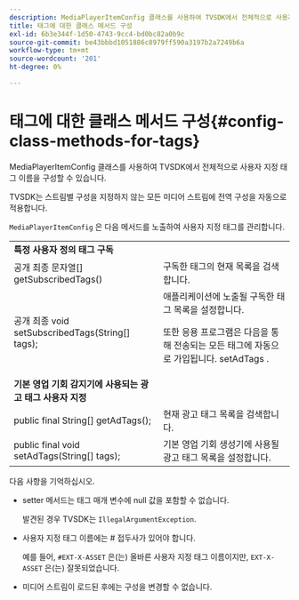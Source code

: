 ```yaml
---
description: MediaPlayerItemConfig 클래스를 사용하여 TVSDK에서 전체적으로 사용자 지정 태그 이름을 구성할 수 있습니다.
title: 태그에 대한 클래스 메서드 구성
exl-id: 6b3e344f-1d50-4743-9cc4-bd0bc82a0b9c
source-git-commit: be43bbbd1051886c8979ff590a3197b2a7249b6a
workflow-type: tm+mt
source-wordcount: '201'
ht-degree: 0%

---
```


# 태그에 대한 클래스 메서드 구성{#config-class-methods-for-tags}

MediaPlayerItemConfig 클래스를 사용하여 TVSDK에서 전체적으로 사용자 지정 태그 이름을 구성할 수 있습니다.

TVSDK는 스트림별 구성을 지정하지 않는 모든 미디어 스트림에 전역 구성을 자동으로 적용합니다.

`MediaPlayerItemConfig` 은 다음 메서드를 노출하여 사용자 지정 태그를 관리합니다.

<table id="table_B37A6C75270D47BC99258F2884AD6905"> 
 <tbody> 
  <tr> 
   <td colname="col1"> <b>특정 사용자 정의 태그 구독</b> </td> 
   <td colname="col2"> </td> 
  </tr> 
  <tr> 
   <td colname="col1"> <span class="codeph"> 공개 최종 문자열[] getSubscribedTags() </span> </td> 
   <td colname="col2"> 구독한 태그의 현재 목록을 검색합니다. </td> 
  </tr> 
  <tr> 
   <td colname="col1"> <span class="codeph"> 공개 최종 void setSubscribedTags(String[] tags); </span> </td> 
   <td colname="col2"> 애플리케이션에 노출될 구독한 태그 목록을 설정합니다. <p>또한 응용 프로그램은 다음을 통해 전송되는 모든 태그에 자동으로 가입됩니다. <span class="codeph"> setAdTags </span>. </p> </td> 
  </tr> 
  <tr> 
   <td colname="col1"> <b>기본 영업 기회 감지기에 사용되는 광고 태그 사용자 지정</b> </td> 
   <td colname="col2"> </td> 
  </tr> 
  <tr> 
   <td colname="col1"> <span class="codeph"> public final String[] getAdTags(); </span> </td> 
   <td colname="col2"> 현재 광고 태그 목록을 검색합니다. </td> 
  </tr> 
  <tr> 
   <td colname="col1"> <span class="codeph"> public final void setAdTags(String[] tags); </span> </td> 
   <td colname="col2"> 기본 영업 기회 생성기에 사용될 광고 태그 목록을 설정합니다. </td> 
  </tr> 
 </tbody> 
</table>

다음 사항을 기억하십시오.

* setter 메서드는 태그 매개 변수에 null 값을 포함할 수 없습니다.

   발견된 경우 TVSDK는 `IllegalArgumentException`.
* 사용자 지정 태그 이름에는 # 접두사가 있어야 합니다.

   예를 들어, `#EXT-X-ASSET` 은(는) 올바른 사용자 지정 태그 이름이지만, `EXT-X-ASSET` 은(는) 잘못되었습니다.
* 미디어 스트림이 로드된 후에는 구성을 변경할 수 없습니다.
